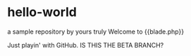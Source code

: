 # hello-world
a sample repository by yours truly
Welcome to {{blade.php}}

Just playin' with GitHub.
IS THIS THE BETA BRANCH?
